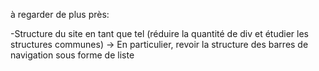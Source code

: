 à regarder de plus près:

-Structure du site en tant que tel (réduire la quantité de div et étudier les structures communes)
  -> En particulier, revoir la structure des barres de navigation sous forme de liste
 
